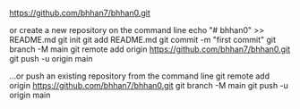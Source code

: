 https://github.com/bhhan7/bhhan0.git

or create a new repository on the command line
echo "# bhhan0" >> README.md
git init
git add README.md
git commit -m "first commit"
git branch -M main
git remote add origin https://github.com/bhhan7/bhhan0.git
git push -u origin main


…or push an existing repository from the command line
git remote add origin https://github.com/bhhan7/bhhan0.git
git branch -M main
git push -u origin main
